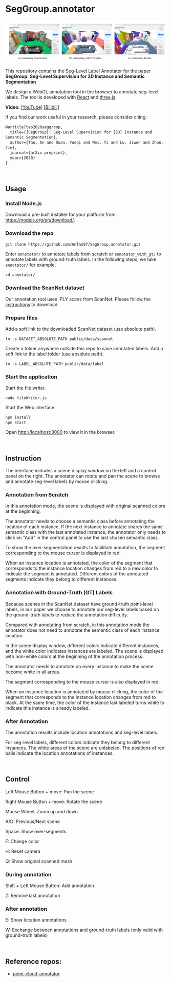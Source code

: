 # SegGroup.annotator

<p float="left">
    <img src="image/annotator.png" width="800"/>
</p>

This repository contains the Seg-Level Label Annotator for the paper **SegGroup: Seg-Level Supervision for 3D Instance and Semantic Segmentation**

We design a WebGL annotation tool in the browser to annotate seg-level labels. The tool is developed with [React](http://reactjs.org) and [three.js](https://threejs.org/).

**Video:** [[YouTube]](https://www.youtube.com/watch?v=HPVbzQTURus) [[Bilibili]](https://www.bilibili.com/video/BV1Av411h7BA/)


If you find our work useful in your research, please consider citing:
```
@article{tao2020seggroup,
  title={{SegGroup}: Seg-Level Supervision for {3D} Instance and Semantic Segmentation},
  author={Tao, An and Duan, Yueqi and Wei, Yi and Lu, Jiwen and Zhou, Jie},
  journal={arXiv preprint},
  year={2020}
}
```

&nbsp;
## Usage
### Install Node.js

Download a pre-built installer for your platform from https://nodejs.org/en/download/.

### Download the repo

```
git clone https://github.com/AnTao97/SegGroup.annotator.git
```

Enter `annotator/` to annotate labels from scratch or `annotator_with_gt/` to annotate labels with ground-truth labels. In the following steps, we take `annotator/` for example.

```
cd annotator/
```

### Download the ScanNet dataset

Our annotation tool uses .PLY scans from ScanNet. Please follow the [instructions](https://github.com/ScanNet/ScanNet#scannet-data) to download.

### Prepare files
Add a soft link to the downloaded ScanNet dataset (use absolute path).

```
ln -s DATASET_ABSOLUTE_PATH public/data/scannet
```

Create a folder anywhere outside this repo to save annotated labels. Add a soft link to the label folder (use absolute path).

```
ln -s LABEL_ABSOLUTE_PATH public/data/label
```

### Start the application

Start the file writer.
```
node fileWriter.js
```

Start the Web interface.

```
npm install
npm start
```

Open [http://localhost:3000](http://localhost:3000) to view it in the browser.

&nbsp;
## Instruction
The interface includes a scene display window on the left and a control panel on the right. The annotator can rotate and pan the scene to browse and annotate seg-level labels by mouse clicking. 

### Annotation from Scratch
In this annotation mode, the scene is displayed with original scanned colors at the beginning. 

The annotator needs to choose a semantic class before annotating the location of each instance. If the next instance to annotate shares the same semantic class with the last annotated instance, the annotator only needs to click on "Add" in the control panel to use the last chosen semantic class. 

To show the over-segmentation results to facilitate annotation, the segment corresponding to the mouse cursor is displayed in red. 

When an instance location is annotated, the color of the segment that corresponds to the instance location changes from red to a new color to indicate the segment is annotated. Different colors of the annotated segments indicate they belong to different instances. 

### Annotation with Ground-Truth (GT) Labels
Because scenes in the ScanNet dataset have ground-truth point-level labels, in our paper we choose to annotate our seg-level labels based on the ground-truth labels to reduce the annotation difficulty. 

Compared with annotating from scratch, in this annotation mode the annotator does not need to annotate the semantic class of each instance location. 

In the scene display window, different colors indicate different instances, and the white color indicates instances are labeled. The scene is displayed with non-white colors at the beginning of the annotation process. 

The annotator needs to annotate on every instance to make the scene become white in all areas. 

The segment corresponding to the mouse cursor is also displayed in red. 

When an instance location is annotated by mouse clicking, the color of the segment that corresponds to the instance location changes from red to black. At the same time, the color of the instance last labeled turns white to indicate this instance is already labeled. 

### After Annotation
The annotation results include location annotations and seg-level labels. 

For seg-level labels, different colors indicate they belong to different instances. The white areas of the scene are unlabeled. The positions of red balls indicate the location annotations of instances. 

&nbsp;
## Control

Left Mouse Button + move: Pan the scene

Right Mouse Button + move: Rotate the scene

Mouse Wheel: Zoom up and down

A/D: Previous/Next scene

Space: Show over-segments

F: Change color

H: Reset camera

Q: Show original scanned mesh

### During annotation

Shift + Left Mouse Button: Add annotation

Z: Remove last annotation

### After annotation

E: Show location annotations 

W: Exchange between annotations and ground-truth labels (only valid with ground-truth labels)

&nbsp;
## Reference repos:  
- [point-cloud-annotator](https://github.com/zexihan/point-cloud-annotator)  

